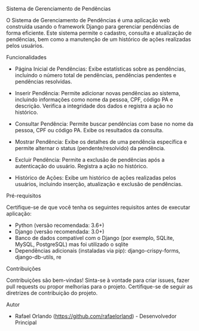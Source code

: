 Sistema de Gerenciamento de Pendências

O Sistema de Gerenciamento de Pendências é uma aplicação web construída usando o framework Django para gerenciar pendências de forma eficiente. Este sistema permite o cadastro, consulta e atualização de pendências, bem como a manutenção de um histórico de ações realizadas pelos usuários.

Funcionalidades

- Página Inicial de Pendências: Exibe estatísticas sobre as pendências, incluindo o número total de pendências, pendências pendentes e pendências resolvidas.

- Inserir Pendência: Permite adicionar novas pendências ao sistema, incluindo informações como nome da pessoa, CPF, código PA e descrição. Verifica a integridade dos dados e registra a ação no histórico.

- Consultar Pendência: Permite buscar pendências com base no nome da pessoa, CPF ou código PA. Exibe os resultados da consulta.

- Mostrar Pendência: Exibe os detalhes de uma pendência específica e permite alternar o status (pendente/resolvido) da pendência.

- Excluir Pendência: Permite a exclusão de pendências após a autenticação do usuário. Registra a ação no histórico.

- Histórico de Ações: Exibe um histórico de ações realizadas pelos usuários, incluindo inserção, atualização e exclusão de pendências.

Pré-requisitos

Certifique-se de que você tenha os seguintes requisitos antes de executar aplicação:

- Python (versão recomendada: 3.6+)
- Django (versão recomendada: 3.0+)
- Banco de dados compatível com o Django (por exemplo, SQLite, MySQL, PostgreSQL) mas foi utilizado o sqlite
- Dependências adicionais (instaladas via pip): django-crispy-forms, django-db-utils, re

Contribuições

Contribuições são bem-vindas! Sinta-se à vontade para criar issues, fazer pull requests ou propor melhorias para o projeto. Certifique-se de seguir as diretrizes de contribuição do projeto.

Autor

- Rafael Orlando (https://github.com/rafaelorland) - Desenvolvedor Principal
